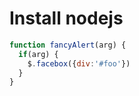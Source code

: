 
# Install nodejs


```javascript
function fancyAlert(arg) {
  if(arg) {
    $.facebox({div:'#foo'})
  }
}
```
